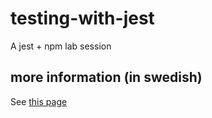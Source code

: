 # testing-with-jest
A jest + npm lab session 

## more information (in swedish)
See [this page](https://mau-webb.github.io/resurser/da355a/laborationer/laboration-9/)
